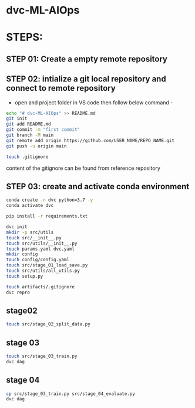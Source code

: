 # dvc-ML-AIOps
# STEPS:
## STEP 01: Create a empty remote repository


## STEP 02: intialize a git local repository and connect to remote repository

* open and project folder in VS code then follow below command -

```bash
echo "# dvc-ML-AIOps" >> README.md
git init
git add README.md
git commit -m "first commit"
git branch -M main
git remote add origin https://github.com/USER_NAME/REPO_NAME.git
git push -u origin main
```

```bash
touch .gitignore
```
content of the gitignore can be found from reference repository


## STEP 03: create and activate conda environment

```bash
conda create -n dvc python=3.7 -y
conda activate dvc
```

```bash
pip install -r requirements.txt
```

```bash
dvc init
mkdir -p src/utils
touch src/__init__.py
touch src/utils/__init__.py
touch params.yaml dvc.yaml
mkdir config
touch config/config.yaml
touch src/stage_01_load_save.py
touch src/utils/all_utils.py
touch setup.py
```

```bash
touch artifacts/.gitignore
dvc repro
```

## stage02
```bash
touch src/stage_02_split_data.py

```

## stage 03
```bash
touch src/stage_03_train.py
dvc dag

```

## stage 04
```bash
cp src/stage_03_train.py src/stage_04_evaluate.py
dvc dag

```
